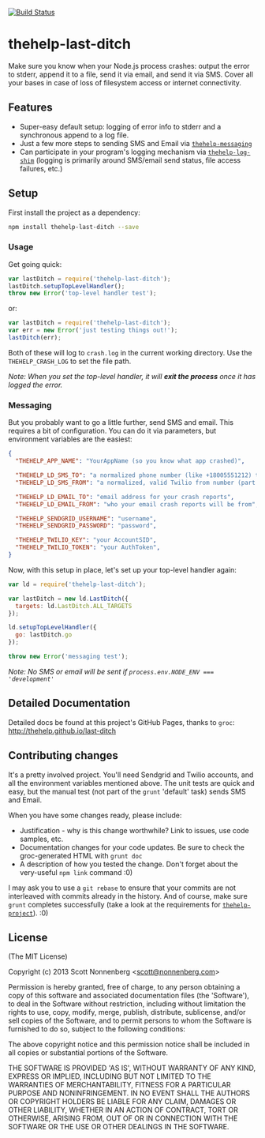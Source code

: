 [![Build Status](https://travis-ci.org/thehelp/last-ditch.svg?branch=master)](https://travis-ci.org/thehelp/last-ditch)

# thehelp-last-ditch

Make sure you know when your Node.js process crashes: output the error to stderr, append it to a file, send it via email, and send it via SMS. Cover all your bases in case of loss of filesystem access or internet connectivity.

## Features

* Super-easy default setup: logging of error info to stderr and a synchronous append to a log file.
* Just a few more steps to sending SMS and Email via [`thehelp-messaging`](https://github.com/thehelp/messaging)
* Can participate in your program's logging mechanism via [`thehelp-log-shim`](https://github.com/thehelp/log-shim) (logging is primarily around SMS/email send status, file access failures, etc.)

## Setup

First install the project as a dependency:

```bash
npm install thehelp-last-ditch --save
```

### Usage

Get going quick:

```javascript
var lastDitch = require('thehelp-last-ditch');
lastDitch.setupTopLevelHandler();
throw new Error('top-level handler test');
```

or:

```javascript
var lastDitch = require('thehelp-last-ditch');
var err = new Error('just testing things out!');
lastDitch(err);
```

Both of these will log to `crash.log` in the current working directory. Use the `THEHELP_CRASH_LOG` to set the file path.

_Note: When you set the top-level handler, it will **exit the process** once it has logged the error._

### Messaging

But you probably want to go a little further, send SMS and email. This requires a bit of configuration. You can do it via parameters, but environment variables are the easiest:


```json
{
  "THEHELP_APP_NAME": "YourAppName (so you know what app crashed)",

  "THEHELP_LD_SMS_TO": "a normalized phone number (like +18005551212) to receive SMS reports",
  "THEHELP_LD_SMS_FROM": "a normalized, valid Twilio from number (part of your Twilio account)",

  "THEHELP_LD_EMAIL_TO": "email address for your crash reports",
  "THEHELP_LD_EMAIL_FROM": "who your email crash reports will be from",

  "THEHELP_SENDGRID_USERNAME": "username",
  "THEHELP_SENDGRID_PASSWORD": "password",

  "THEHELP_TWILIO_KEY": "your AccountSID",
  "THEHELP_TWILIO_TOKEN": "your AuthToken",
}
```

Now, with this setup in place, let's set up your top-level handler again:

```javascript
var ld = require('thehelp-last-ditch');

var lastDitch = new ld.LastDitch({
  targets: ld.LastDitch.ALL_TARGETS
});

ld.setupTopLevelHandler({
  go: lastDitch.go
});

throw new Error('messaging test');
```

_Note: No SMS or email will be sent if `process.env.NODE_ENV === 'development'`_

## Detailed Documentation

Detailed docs be found at this project's GitHub Pages, thanks to `groc`: <http://thehelp.github.io/last-ditch>


## Contributing changes

It's a pretty involved project. You'll need Sendgrid and Twilio accounts, and all the environment variables mentioned above. The unit tests are quick and easy, but the manual test (not part of the `grunt` 'default' task) sends SMS and Email.

When you have some changes ready, please include:

* Justification - why is this change worthwhile? Link to issues, use code samples, etc.
* Documentation changes for your code updates. Be sure to check the groc-generated HTML with `grunt doc`
* A description of how you tested the change. Don't forget about the very-useful `npm link` command :0)

I may ask you to use a `git rebase` to ensure that your commits are not interleaved with commits already in the history. And of course, make sure `grunt` completes successfully (take a look at the requirements for [`thehelp-project`](https://github.com/thehelp/project)). :0)


## License

(The MIT License)

Copyright (c) 2013 Scott Nonnenberg &lt;scott@nonnenberg.com&gt;

Permission is hereby granted, free of charge, to any person obtaining
a copy of this software and associated documentation files (the
'Software'), to deal in the Software without restriction, including
without limitation the rights to use, copy, modify, merge, publish,
distribute, sublicense, and/or sell copies of the Software, and to
permit persons to whom the Software is furnished to do so, subject to
the following conditions:

The above copyright notice and this permission notice shall be
included in all copies or substantial portions of the Software.

THE SOFTWARE IS PROVIDED 'AS IS', WITHOUT WARRANTY OF ANY KIND,
EXPRESS OR IMPLIED, INCLUDING BUT NOT LIMITED TO THE WARRANTIES OF
MERCHANTABILITY, FITNESS FOR A PARTICULAR PURPOSE AND NONINFRINGEMENT.
IN NO EVENT SHALL THE AUTHORS OR COPYRIGHT HOLDERS BE LIABLE FOR ANY
CLAIM, DAMAGES OR OTHER LIABILITY, WHETHER IN AN ACTION OF CONTRACT,
TORT OR OTHERWISE, ARISING FROM, OUT OF OR IN CONNECTION WITH THE
SOFTWARE OR THE USE OR OTHER DEALINGS IN THE SOFTWARE.
